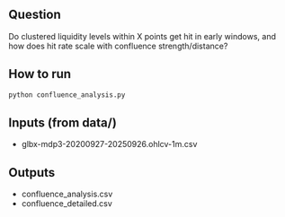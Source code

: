 ## Question
Do clustered liquidity levels within X points get hit in early windows, and how does hit rate scale with confluence strength/distance?

## How to run
```bash
python confluence_analysis.py
```

## Inputs (from data/)
- glbx-mdp3-20200927-20250926.ohlcv-1m.csv

## Outputs
- confluence_analysis.csv
- confluence_detailed.csv

